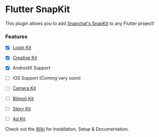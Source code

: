 # Flutter SnapKit

 This plugin allows you to add [Snapchat's SnapKit](https://kit.snapchat.com/) to any Flutter project!

### Features

- [x] [Login Kit](https://kit.snapchat.com/login-kit)

- [x] [Creative Kit](https://kit.snapchat.com/creative-kit)

- [x] AndroidX Support

- [ ] iOS Support (Coming very soon)

- [ ] [Camera Kit](https://kit.snapchat.com/camera-kit)

- [ ] [Bitmoji Kit](https://kit.snapchat.com/bitmoji-kit)

- [ ] [Story Kit](https://kit.snapchat.com/story-kit)

- [ ] [Ad Kit](https://kit.snapchat.com/ad-kit)


Check out the [Wiki](https://github.com/TimmyRB/flutter_snapkit/wiki) for Installation, Setup & Documentation.
